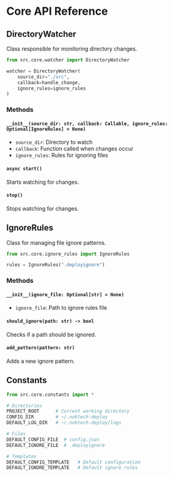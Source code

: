 # Core API Reference

## DirectoryWatcher

Class responsible for monitoring directory changes.

```python
from src.core.watcher import DirectoryWatcher

watcher = DirectoryWatcher(
    source_dir="./src",
    callback=handle_change,
    ignore_rules=ignore_rules
)
```

### Methods

#### `__init__(source_dir: str, callback: Callable, ignore_rules: Optional[IgnoreRules] = None)`
- `source_dir`: Directory to watch
- `callback`: Function called when changes occur
- `ignore_rules`: Rules for ignoring files

#### `async start()`
Starts watching for changes.

#### `stop()`
Stops watching for changes.

## IgnoreRules

Class for managing file ignore patterns.

```python
from src.core.ignore_rules import IgnoreRules

rules = IgnoreRules(".deployignore")
```

### Methods

#### `__init__(ignore_file: Optional[str] = None)`
- `ignore_file`: Path to ignore rules file

#### `should_ignore(path: str) -> bool`
Checks if a path should be ignored.

#### `add_pattern(pattern: str)`
Adds a new ignore pattern.

## Constants

```python
from src.core.constants import *

# Directories
PROJECT_ROOT      # Current working directory
CONFIG_DIR        # ~/.noktech-deploy
DEFAULT_LOG_DIR   # ~/.noktech-deploy/logs

# Files
DEFAULT_CONFIG_FILE  # config.json
DEFAULT_IGNORE_FILE  # .deployignore

# Templates
DEFAULT_CONFIG_TEMPLATE   # Default configuration
DEFAULT_IGNORE_TEMPLATE   # Default ignore rules
``` 